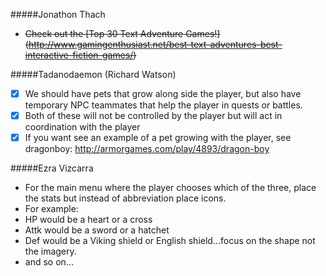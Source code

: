#####Jonathon Thach
- ~~Check out the [Top 30 Text Adventure Games!] (http://www.gamingenthusiast.net/best-text-adventures-best-interactive-fiction-games/)~~

#####Tadanodaemon (Richard Watson)
- [x] We should have pets that grow along side the player, but also have temporary NPC teammates that help the player in quests or battles.
- [x] Both of these will not be controlled by the player but will act in coordination with the player
- [x] If you want see an example of a pet growing with the player, see dragonboy: http://armorgames.com/play/4893/dragon-boy

#####Ezra Vizcarra
- For the main menu where the player chooses which of the three, place the stats but instead of abbreviation place icons. 
- For example:
- HP would be a heart or a cross
- Attk would be a sword or a hatchet
- Def would be a Viking shield or English shield...focus on the shape not the imagery.
- and so on...
